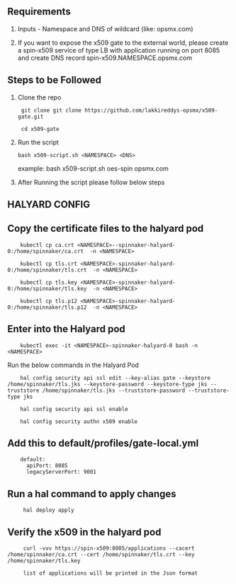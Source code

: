 ## Requirements

1. Inputs - Namespace and DNS of wildcard (like:  opsmx.com)

2. If you want to expose the x509 gate to the external world, please create a spin-x509 service of type LB with application running on port 8085 
and create DNS record spin-x509.NAMESPACE.opsmx.com 

## Steps to be Followed

1. Clone the repo 

        git clone git clone https://github.com/lakkireddys-opsmx/x509-gate.git
        
        cd x509-gate
        
2.  Run the script 

        bash x509-script.sh <NAMESPACE> <DNS>
        
    example: bash  x509-script.sh oes-spin opsmx.com
 
3. After Running the script please follow below steps

## HALYARD CONFIG

## Copy the certificate files to the halyard pod

        kubectl cp ca.crt <NAMESPACE>--spinnaker-halyard-0:/home/spinnaker/ca.crt  -n <NAMESPACE>

        kubectl cp tls.crt <NAMESPACE>-spinnaker-halyard-0:/home/spinnaker/tls.crt  -n <NAMESPACE>
                 
        kubectl cp tls.key <NAMESPACE>-spinnaker-halyard-0:/home/spinnaker/tls.key  -n <NAMESPACE>
                 
        kubectl cp tls.p12 <NAMESPACE>-spinnaker-halyard-0:/home/spinnaker/tls.p12  -n <NAMESPACE>


   ## Enter into the Halyard pod 

        kubectl exec -it <NAMESPACE>-spinnaker-halyard-0 bash -n <NAMESPACE>

Run the below commands in the Halyard Pod

        hal config security api ssl edit --key-alias gate --keystore /home/spinnaker/tls.jks --keystore-password --keystore-type jks --truststore /home/spinnaker/tls.jks --truststore-password --truststore-type jks

        hal config security api ssl enable

        hal config security authn x509 enable

  ## Add this to default/profiles/gate-local.yml

        default:
          apiPort: 8085
          legacyServerPort: 9001

  ## Run a hal command to apply changes
    
         hal deploy apply


## Verify the x509 in the halyard pod

         curl -vvv https://spin-x509:8085/applications --cacert /home/spinnaker/ca.crt --cert /home/spinnaker/tls.crt --key /home/spinnaker/tls.key
         
         list of applications will be printed in the Json format

